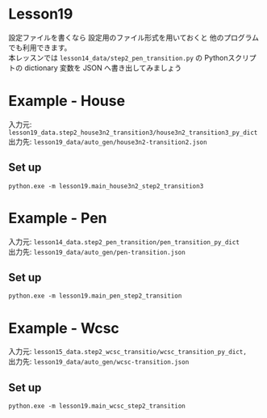 # Lesson19

設定ファイルを書くなら 設定用のファイル形式を用いておくと 他のプログラムでも利用できます。  
本レッスンでは `lesson14_data/step2_pen_transition.py` の Pythonスクリプトの dictionary 変数を JSON へ書き出してみましょう  

# Example - House

入力元: `lesson19_data.step2_house3n2_transition3/house3n2_transition3_py_dict`  
出力先: `lesson19_data/auto_gen/house3n2-transition2.json`  

## Set up

```shell
python.exe -m lesson19.main_house3n2_step2_transition3
```

# Example - Pen

入力元: `lesson14_data.step2_pen_transition/pen_transition_py_dict`  
出力先: `lesson19_data/auto_gen/pen-transition.json`  

## Set up

```shell
python.exe -m lesson19.main_pen_step2_transition
```

# Example - Wcsc

入力元: `lesson15_data.step2_wcsc_transitio/wcsc_transition_py_dict,`  
出力先: `lesson19_data/auto_gen/wcsc-transition.json`  

## Set up

```shell
python.exe -m lesson19.main_wcsc_step2_transition
```
